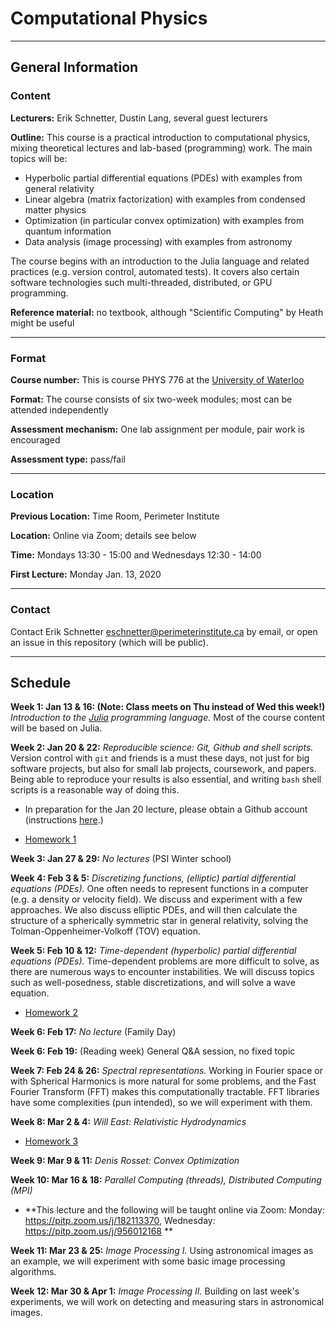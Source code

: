 # Computational Physics

--------------------------------------------------------------------------------

## General Information

### Content

**Lecturers:** Erik Schnetter, Dustin Lang, several guest lecturers

**Outline:** This course is a practical introduction to computational
physics, mixing theoretical lectures and lab-based (programming) work.
The main topics will be:
- Hyperbolic partial differential equations (PDEs) with examples from
  general relativity
- Linear algebra (matrix factorization) with examples from condensed
  matter physics
- Optimization (in particular convex optimization) with examples from
  quantum information
- Data analysis (image processing) with examples from astronomy

The course begins with an introduction to the Julia language and
related practices (e.g. version control, automated tests). It covers
also certain software technologies such multi-threaded, distributed,
or GPU programming.

**Reference material:** no textbook, although "Scientific Computing"
by Heath might be useful


--------------------------------------------------------------------------------

### Format

**Course number:** This is course PHYS 776 at the [University of
Waterloo](https://uwaterloo.ca/physics-astronomy/)

**Format:** The course consists of six two-week modules; most can be
attended independently

**Assessment mechanism:** One lab assignment per module, pair work is
encouraged

**Assessment type:** pass/fail


--------------------------------------------------------------------------------

### Location

**Previous Location:** Time Room, Perimeter Institute

**Location:** Online via Zoom; details see below

**Time:** Mondays 13:30 - 15:00 and Wednesdays 12:30 - 14:00

**First Lecture:** Monday Jan. 13, 2020


--------------------------------------------------------------------------------

### Contact

Contact Erik Schnetter <eschnetter@perimeterinstitute.ca> by email, or
open an issue in this repository (which will be public).




--------------------------------------------------------------------------------

## Schedule

**Week 1: Jan 13 & 16: (Note: Class meets on Thu instead of Wed this
week!)** *Introduction to the [Julia](https://julialang.org)
programming language.* Most of the course content will be based on
Julia.

**Week 2: Jan 20 & 22:** *Reproducible science: Git, Github and shell
scripts.* Version control with `git` and friends is a must these days,
not just for big software projects, but also for small lab projects,
coursework, and papers. Being able to reproduce your results is also
essential, and writing `bash` shell scripts is a reasonable way of
doing this.

- In preparation for the Jan 20 lecture, please obtain a Github
  account (instructions [here](https://github.com/join).)

- [Homework 1](homework1.md)

**Week 3: Jan 27 & 29:** *No lectures* (PSI Winter school)

**Week 4: Feb 3 & 5:** *Discretizing functions, (elliptic) partial
differential equations (PDEs).* One often needs to represent functions
in a computer (e.g. a density or velocity field). We discuss and
experiment with a few approaches. We also discuss elliptic PDEs, and
will then calculate the structure of a spherically symmetric star in
general relativity, solving the Tolman-Oppenheimer-Volkoff (TOV)
equation.

**Week 5: Feb 10 & 12:** *Time-dependent (hyperbolic) partial
differential equations (PDEs).* Time-dependent problems are more
difficult to solve, as there are numerous ways to encounter
instabilities. We will discuss topics such as well-posedness, stable
discretizations, and will solve a wave equation.

- [Homework 2](homework2.md)

**Week 6: Feb 17:** *No lecture* (Family Day)

**Week 6: Feb 19:** (Reading week) General Q&A session, no fixed topic

**Week 7: Feb 24 & 26:** *Spectral representations.* Working in
Fourier space or with Spherical Harmonics is more natural for some
problems, and the Fast Fourier Transform (FFT) makes this
computationally tractable. FFT libraries have some complexities (pun
intended), so we will experiment with them.

**Week 8: Mar 2 & 4:** *Will East: Relativistic Hydrodynamics*

- [Homework 3](homework3.md)

**Week 9: Mar 9 & 11:** *Denis Rosset: Convex Optimization*

**Week 10: Mar 16 & 18:** *Parallel Computing (threads), Distributed
Computing (MPI)*

- **This lecture and the following will be taught online via Zoom:
  Monday: https://pitp.zoom.us/j/182113370, Wednesday:
  https://pitp.zoom.us/j/956012168 **

**Week 11: Mar 23 & 25:** *Image Processing I.* Using astronomical
images as an example, we will experiment with some basic image
processing algorithms.

**Week 12: Mar 30 & Apr 1:** *Image Processing II.* Building on last
  week's experiments, we will work on detecting and measuring stars in
  astronomical images.
